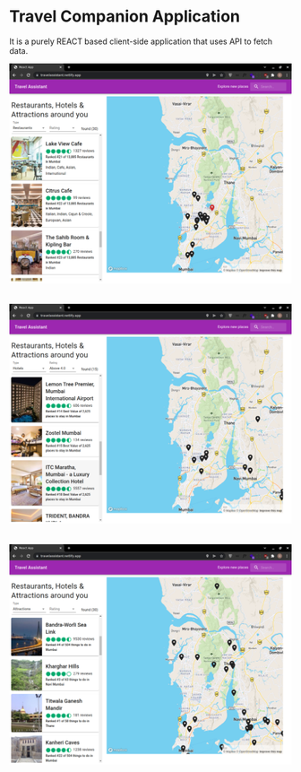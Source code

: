 # Travel Companion Application
It is a purely REACT based client-side application that uses API to fetch data.

![Image_1](https://raw.githubusercontent.com/Dhruv-praju/travel_advisor/main/screenshots/image_1.png)
\
\
\
![Image_3](https://raw.githubusercontent.com/Dhruv-praju/travel_advisor/main/screenshots/image_3.png)
\
\
\
![Image_4](https://raw.githubusercontent.com/Dhruv-praju/travel_advisor/main/screenshots/image_4.png)
